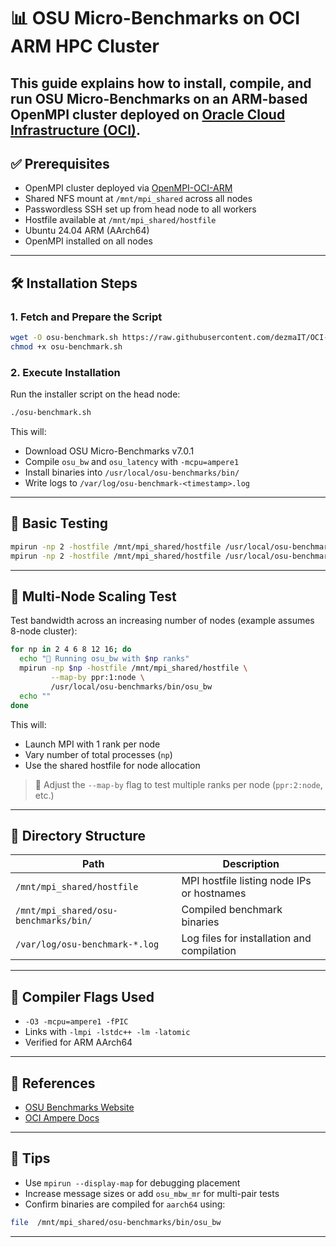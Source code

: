 # 📊 OSU Micro-Benchmarks on OCI ARM HPC Cluster

This guide explains how to install, compile, and run OSU Micro-Benchmarks on an ARM-based OpenMPI cluster deployed on [Oracle Cloud Infrastructure (OCI)](https://www.oracle.com/cloud/).  
---

## ✅ Prerequisites

- OpenMPI cluster deployed via [OpenMPI-OCI-ARM](https://github.com/dezmaIT/OpenMPI-OCI-ARM)
- Shared NFS mount at `/mnt/mpi_shared` across all nodes
- Passwordless SSH set up from head node to all workers
- Hostfile available at `/mnt/mpi_shared/hostfile`
- Ubuntu 24.04 ARM (AArch64)
- OpenMPI installed on all nodes

---

## 🛠️ Installation Steps

### 1. Fetch and Prepare the Script

```bash
wget -O osu-benchmark.sh https://raw.githubusercontent.com/dezmaIT/OCI-HPC-ARM-EXAMPLES/main/OSU-Benchmarks/osu-benchmark.sh
chmod +x osu-benchmark.sh
```

### 2. Execute Installation

Run the installer script on the head node:

```bash
./osu-benchmark.sh
```

This will:
- Download OSU Micro-Benchmarks v7.0.1
- Compile `osu_bw` and `osu_latency` with `-mcpu=ampere1`
- Install binaries into `/usr/local/osu-benchmarks/bin/`
- Write logs to `/var/log/osu-benchmark-<timestamp>.log`

---

## 🧪 Basic Testing

```bash
mpirun -np 2 -hostfile /mnt/mpi_shared/hostfile /usr/local/osu-benchmarks/bin/osu_bw
mpirun -np 2 -hostfile /mnt/mpi_shared/hostfile /usr/local/osu-benchmarks/bin/osu_latency
```

---

## 🚀 Multi-Node Scaling Test

Test bandwidth across an increasing number of nodes (example assumes 8-node cluster):

```bash
for np in 2 4 6 8 12 16; do
  echo "🔹 Running osu_bw with $np ranks"
  mpirun -np $np -hostfile /mnt/mpi_shared/hostfile \
         --map-by ppr:1:node \
         /usr/local/osu-benchmarks/bin/osu_bw
  echo ""
done
```

This will:
- Launch MPI with 1 rank per node
- Vary number of total processes (`np`)
- Use the shared hostfile for node allocation

> 🔎 Adjust the `--map-by` flag to test multiple ranks per node (`ppr:2:node`, etc.)

---

## 📂 Directory Structure

| Path | Description |
|------|-------------|
| `/mnt/mpi_shared/hostfile` | MPI hostfile listing node IPs or hostnames |
| `/mnt/mpi_shared/osu-benchmarks/bin/` | Compiled benchmark binaries |
| `/var/log/osu-benchmark-*.log` | Log files for installation and compilation |

---

## 🔧 Compiler Flags Used

- `-O3 -mcpu=ampere1 -fPIC`
- Links with `-lmpi -lstdc++ -lm -latomic`
- Verified for ARM AArch64

---

## 📎 References

- [OSU Benchmarks Website](https://mvapich.cse.ohio-state.edu/benchmarks/)
- [OCI Ampere Docs](https://docs.oracle.com/en-us/iaas/Content/Compute/References/arm-processors.htm)

---

## 📌 Tips

- Use `mpirun --display-map` for debugging placement
- Increase message sizes or add `osu_mbw_mr` for multi-pair tests
- Confirm binaries are compiled for `aarch64` using:

```bash
file  /mnt/mpi_shared/osu-benchmarks/bin/osu_bw
```

---

